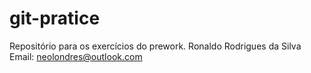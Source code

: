 # git-pratice
Repositório para os exercícios do prework.
Ronaldo Rodrigues da Silva
Email: neolondres@outlook.com
